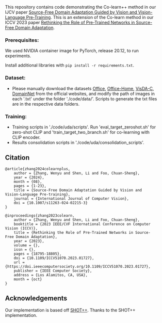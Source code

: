 This repository contains code demonstrating the Co-learn++ method in our IJCV paper [Source-Free Domain Adaptation Guided by Vision and Vision-Language Pre-Training](https://arxiv.org/pdf/2405.02954). This is an extension of the Co-learn method in our ICCV 2023 paper [Rethinking the Role of Pre-Trained Networks in Source-Free Domain Adaptation](https://openaccess.thecvf.com/content/ICCV2023/papers/Zhang_Rethinking_the_Role_of_Pre-Trained_Networks_in_Source-Free_Domain_Adaptation_ICCV_2023_paper.pdf).

### Prerequisites:

We used NVIDIA container image for PyTorch, release 20.12, to run experiments.

Install additional libraries with `pip install -r requirements.txt`.

### Dataset:

- Please manually download the datasets [Office](https://drive.google.com/file/d/0B4IapRTv9pJ1WGZVd1VDMmhwdlE/view), [Office-Home](https://drive.google.com/file/d/0B81rNlvomiwed0V1YUxQdC1uOTg/view), [VisDA-C](https://github.com/VisionLearningGroup/taskcv-2017-public/tree/master/classification), [DomainNet](https://ai.bu.edu/M3SDA/#dataset) from the official websites, and modify the path of images in each '.txt' under the folder './code/data/'. Scripts to generate the txt files are in the respective data folders.

### Training:

- Training scripts in './code/uda/scripts'. Run 'eval_target_zeroshot.sh' for zero-shot CLIP and 'train_target_two_branch.sh' for co-learning with CLIP encoder.
- Results consolidation scripts in './code/uda/consolidation_scripts'.

## Citation

```
@article{zhang2024colearnplus,
    author = {Zhang, Wenyu and Shen, Li and Foo, Chuan-Sheng},
    year = {2024},
    month = {08},
    pages = {1-23},
    title = {Source-Free Domain Adaptation Guided by Vision and Vision-Language Pre-training},
    journal = {International Journal of Computer Vision},
    doi = {10.1007/s11263-024-02215-3}
}

@inproceedings{zhang2023colearn,
    author = {Zhang, Wenyu and Shen, Li and Foo, Chuan-Sheng},
    booktitle = {2023 IEEE/CVF International Conference on Computer Vision (ICCV)},
    title = {Rethinking the Role of Pre-Trained Networks in Source-Free Domain Adaptation},
    year = {2023},
    volume = {},
    issn = {},
    pages = {18795-18805},
    doi = {10.1109/ICCV51070.2023.01727},
    url = {https://doi.ieeecomputersociety.org/10.1109/ICCV51070.2023.01727},
    publisher = {IEEE Computer Society},
    address = {Los Alamitos, CA, USA},
    month = {oct}
}
```

## Acknowledgements

Our implementation is based off [SHOT++](https://github.com/tim-learn/SHOT-plus). Thanks to the SHOT++ implementation.
